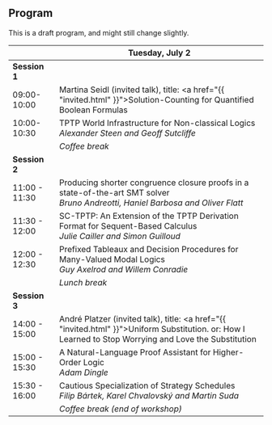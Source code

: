 ## Program

This is a draft program, and might still change slightly.


|                | **Tuesday, July 2**                          |
|----------------|----------------------------------------------------------|
| **Session 1**  |                                                          |
| 09:00-10:00    | Martina Seidl (invited talk), title: <a href="{{ "invited.html" }}">Solution-Counting for Quantified Boolean Formulas</a>                                   |
| 10:00-10:30    | TPTP World Infrastructure for Non-classical Logics <br> _Alexander Steen and Geoff Sutcliffe_   |
|                | _Coffee break_                                           |
| **Session 2**  |                                                          |
| 11:00 - 11:30  | Producing shorter congruence closure proofs in a state-of-the-art SMT solver <br> _Bruno Andreotti, Haniel Barbosa and Oliver Flatt_       |
| 11:30 - 12:00  | SC-TPTP: An Extension of the TPTP Derivation Format for Sequent-Based Calculus  <br> _Julie Cailler and Simon Guilloud_                        |
| 12:00 - 12:30  | Prefixed Tableaux and Decision Procedures for Many-Valued Modal Logics <br> _Guy Axelrod and Willem Conradie_ |
|                | _Lunch break_                                            |
| **Session 3**  |                                                          |
| 14:00 - 15:00  | André Platzer (invited talk), title: <a href="{{ "invited.html" }}">Uniform Substitution. or: How I Learned to Stop Worrying and Love the Substitution</a>                      |
| 15:00 - 15:30  | A Natural-Language Proof Assistant for Higher-Order Logic  <br> _Adam Dingle_                                 |
| 15:30 - 16:00  | Cautious Specialization of Strategy Schedules  <br> _Filip Bártek, Karel Chvalovský and Martin Suda_    |
|                | _Coffee break (end of workshop)_                                           |


